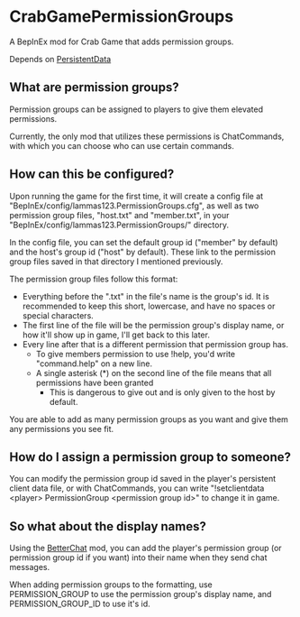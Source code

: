 # CrabGamePermissionGroups
A BepInEx mod for Crab Game that adds permission groups.

Depends on [PersistentData](https://github.com/lammas321/CrabGamePersistentData)

## What are permission groups?
Permission groups can be assigned to players to give them elevated permissions.

Currently, the only mod that utilizes these permissions is ChatCommands, with which you can choose who can use certain commands.

## How can this be configured?
Upon running the game for the first time, it will create a config file at "BepInEx/config/lammas123.PermissionGroups.cfg", as well as two permission group files, "host.txt" and "member.txt", in your "BepInEx/config/lammas123.PermissionGroups/" directory.

In the config file, you can set the default group id ("member" by default) and the host's group id ("host" by default). These link to the permission group files saved in that directory I mentioned previously.

The permission group files follow this format:
- Everything before the ".txt" in the file's name is the group's id. It is recommended to keep this short, lowercase, and have no spaces or special characters.
- The first line of the file will be the permission group's display name, or how it'll show up in game, I'll get back to this later.
- Every line after that is a different permission that permission group has.
  - To give members permission to use !help, you'd write "command.help" on a new line.
  - A single asterisk (*) on the second line of the file means that all permissions have been granted
    - This is dangerous to give out and is only given to the host by default.

You are able to add as many permission groups as you want and give them any permissions you see fit.

## How do I assign a permission group to someone?
You can modify the permission group id saved in the player's persistent client data file, or with ChatCommands, you can write "!setclientdata \<player> PermissionGroup \<permission group id>" to change it in game.

## So what about the display names?
Using the [BetterChat](https://github.com/lammas321/CrabGameBetterChat) mod, you can add the player's permission group (or permission group id if you want) into their name when they send chat messages.

When adding permission groups to the formatting, use PERMISSION_GROUP to use the permission group's display name, and PERMISSION_GROUP_ID to use it's id.
